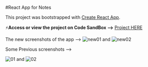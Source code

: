 #React App for Notes

This project was bootstrapped with [Create React App](https://github.com/facebook/create-react-app).

⚡**Access or view the project on Code SandBox -->**
[Project HERE](https://codesandbox.io/p/github/tusharscoderoom/react-basics/main?workspaceId=0029c21a-84c3-4e48-bd16-d42fb0283f9b&file=%2Fsrc%2FApp.jsx)

The new screenshots of the app -->
![new01](https://user-images.githubusercontent.com/106373251/229337502-e4fd6a40-4d27-4966-9808-8ec0c26373a7.png)
and
![new02](https://user-images.githubusercontent.com/106373251/229337508-d5dfd4cd-a72c-46bb-8aaa-59d1122b1134.png)


Some Previous screenshots -->

![01](https://user-images.githubusercontent.com/106373251/227896861-b5ab4986-9415-4258-a126-99ce6c4f0cc4.png)
and
![02](https://user-images.githubusercontent.com/106373251/227896901-7a66a55f-a95a-4369-b4d1-aea7244dbded.png)
